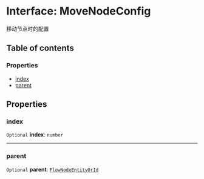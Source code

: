 # Interface: MoveNodeConfig

移动节点时的配置

## Table of contents

### Properties

* [index](/en/auto-docs/fixed-layout-editor/interfaces/MoveNodeConfig.md#index)
* [parent](/en/auto-docs/fixed-layout-editor/interfaces/MoveNodeConfig.md#parent)

## Properties

### index

`Optional` **index**: `number`

***

### parent

`Optional` **parent**: [`FlowNodeEntityOrId`](/en/auto-docs/fixed-layout-editor/types/FlowNodeEntityOrId.md)
